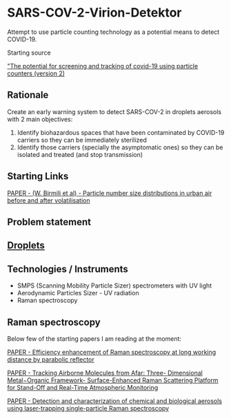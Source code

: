 # SARS-COV-2-Virion-Detektor
Attempt to use particle counting technology as a potential means to detect COVID-19.

Starting source

["The potential for screening and tracking of covid-19 using particle counters (version 2)](https://necsi.edu/the-potential-for-screening-and-tracking-of-covid19-using-particle-counters)

## Rationale

Create an early warning system to detect SARS-COV-2 in droplets aerosols with 2 main objectives:

 1) Identify biohazardous spaces that have been contaminated by COVID-19 carriers so they can be immediately sterilized
 2) Identify those carriers (specially the asymptomatic ones) so they can be isolated and treated (and stop transmission)

## Starting Links

[PAPER - (W. Birmili et al) - Particle number size distributions in urban air before and after volatilisation](https://www.atmos-chem-phys.net/10/4643/2010/)

## Problem statement

## [Droplets](droplets.md)

## Technologies / Instruments

* SMPS (Scanning Mobility Particle Sizer) spectrometers with UV light
* Aerodynamic Particles Sizer - UV radiation
* Raman spectroscopy

## Raman spectroscopy 

Below few of the starting papers I am reading at the moment: 

[PAPER - Efficiency enhancement of Raman spectroscopy at long working distance by parabolic reflector](https://www.ncbi.nlm.nih.gov/pmc/articles/PMC5695967/)

[PAPER - Tracking Airborne Molecules from Afar: Three- Dimensional Metal−Organic Framework- Surface-Enhanced Raman Scattering Platform for Stand-Off and Real-Time Atmospheric Monitoring](https://www.dropbox.com/s/uw93dzfgnb0p543/phan-quang2019.pdf?dl=0)

[PAPER - Detection and characterization of chemical and biological aerosols using laser-trapping single-particle Raman spectroscopy](https://www.dropbox.com/s/4tcljx4nuwtajop/DETECTION_AND_CHARACTERIZATION_OF_CHEMICAL_AND_BIOLOGICAL_AEROSOLS_USING_LASER-TRAPPING_SINGLE-PARTICLE_RAMAN_SPECTROSCOPY_AIR18030FU1.pdf?dl=0)




